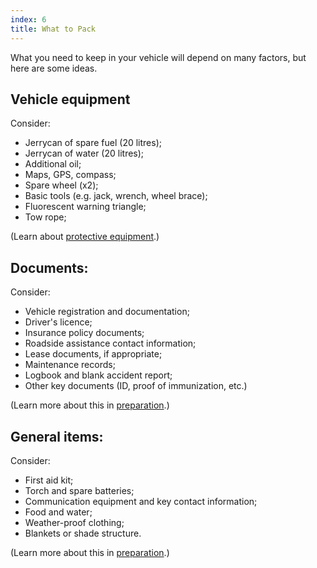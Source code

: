 ```yaml
---
index: 6
title: What to Pack
---
```

What you need to keep in your vehicle will depend on many factors, but here are some ideas. 

## Vehicle equipment

Consider:

*	Jerrycan of spare fuel (20 litres);
*   Jerrycan of water (20 litres);
*   Additional oil;
*   Maps, GPS, compass;
*   Spare wheel (x2);
*   Basic tools (e.g. jack, wrench, wheel brace); 
*   Fluorescent warning triangle;
*   Tow rope;

(Learn about [protective equipment](umbrella://lesson/protective-equipment).)

## Documents:

Consider:

*   Vehicle registration and documentation;
*   Driver's licence;
*	Insurance policy documents;
*	Roadside assistance contact information;
*	Lease documents, if appropriate;
*	Maintenance records;
*	Logbook and blank accident report;
*   Other key documents (ID, proof of immunization, etc.)

(Learn more about this in [preparation](umbrella://lesson/preparation).)

## General items:

Consider:

*   First aid kit;
*   Torch and spare batteries;
*   Communication equipment and key contact information;
*   Food and water;
*   Weather-proof clothing;
*   Blankets or shade structure.

(Learn more about this in [preparation](umbrella://lesson/preparation).)